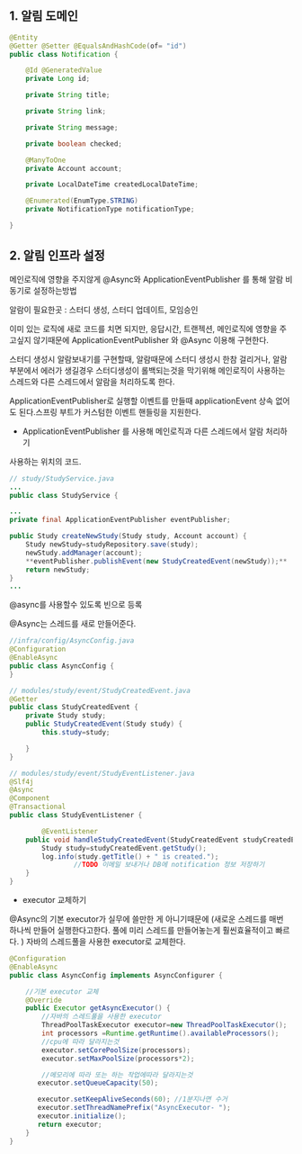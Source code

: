 ## 1. 알림 도메인

```java
@Entity
@Getter @Setter @EqualsAndHashCode(of= "id")
public class Notification {

    @Id @GeneratedValue
    private Long id;

    private String title;

    private String link;

    private String message;

    private boolean checked;

    @ManyToOne
    private Account account;

    private LocalDateTime createdLocalDateTime;

    @Enumerated(EnumType.STRING)
    private NotificationType notificationType;

}
```


## 2. 알림 인프라 설정

메인로직에 영향을 주지않게 @Async와  ApplicationEventPublisher 를 통해 알람 비동기로 설정하는방법

알람이 필요한곳 : 스터디 생성, 스터디 업데이트,  모임승인

이미 있는 로직에 새로 코드를 치면 되지만, 응답시간, 트랜젝션, 메인로직에 영향을 주고싶지 않기때문에 ApplicationEventPublisher 와  @Async 이용해 구현한다.

스터디 생성시 알람보내기를 구현할때, 알람때문에 스터디 생성시 한참 걸리거나, 알람부분에서 에러가 생길경우 스터디생성이 롤백되는것을 막기위해  메인로직이 사용하는 스레드와 다른 스레드에서 알람을 처리하도록 한다.

ApplicationEventPublisher로 실행할 이벤트를 만들때 applicationEvent 상속 없어도 된다.스프링 부트가 커스텀한 이벤트 핸들링을 지원한다.

- ApplicationEventPublisher 를 사용해 메인로직과 다른 스레드에서 알람 처리하기

사용하는 위치의 코드.

```java
// study/StudyService.java
...
public class StudyService {

...
private final ApplicationEventPublisher eventPublisher;

public Study createNewStudy(Study study, Account account) {
    Study newStudy=studyRepository.save(study);
    newStudy.addManager(account);
    **eventPublisher.publishEvent(new StudyCreatedEvent(newStudy));**
    return newStudy;
}
...
```

@async를 사용할수 있도록 빈으로 등록

@Async는 스레드를 새로 만들어준다.

```java
//infra/config/AsyncConfig.java
@Configuration
@EnableAsync
public class AsyncConfig {
}
```

```java
// modules/study/event/StudyCreatedEvent.java
@Getter
public class StudyCreatedEvent {
    private Study study;
    public StudyCreatedEvent(Study study) {
        this.study=study;

    }
}

// modules/study/event/StudyEventListener.java
@Slf4j
@Async
@Component
@Transactional
public class StudyEventListener {

		@EventListener
    public void handleStudyCreatedEvent(StudyCreatedEvent studyCreatedEvent){
        Study study=studyCreatedEvent.getStudy();
        log.info(study.getTitle() + " is created.");
				//TODO 이메일 보내거나 DB에 notification 정보 저장하기
    }
}
```

- executor 교체하기

@Async의 기본 executor가  실무에 쓸만한 게 아니기때문에 (새로운 스레드를 매번 하나씩 만들어 실행한다고한다. 풀에 미리 스레드를 만들어놓는게 훨씬효율적이고 빠르다. ) 자바의 스레드풀을 사용한 executor로 교체한다.

```java
@Configuration
@EnableAsync
public class AsyncConfig implements AsyncConfigurer {

    //기본 executor 교체
    @Override
    public Executor getAsyncExecutor() {
        //자바의 스레드풀을 사용한 executor
        ThreadPoolTaskExecutor executor=new ThreadPoolTaskExecutor();
        int processors =Runtime.getRuntime().availableProcessors();
        //cpu에 따라 달라지는것
        executor.setCorePoolSize(processors);
        executor.setMaxPoolSize(processors*2);

        //메모리에 따라 또는 하는 작업에따라 달라지는것
       executor.setQueueCapacity(50);

       executor.setKeepAliveSeconds(60); //1분지나면 수거
       executor.setThreadNamePrefix("AsyncExecutor- ");
       executor.initialize();
       return executor;
    }
}
```